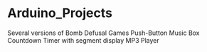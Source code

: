# Arduino_Projects
Several versions of Bomb Defusal Games
Push-Button Music Box
Countdown Timer with segment display
MP3 Player
